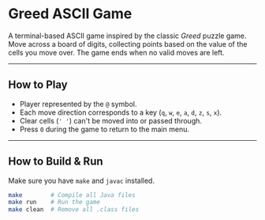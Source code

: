 # Greed ASCII Game

A terminal-based ASCII game inspired by the classic *Greed* puzzle game. Move across a board of digits, collecting points based on the value of the cells you move over. The game ends when no valid moves are left.

---

## How to Play

- Player represented by the `@` symbol.
- Each move direction corresponds to a key (`q`, `w`, `e`, `a`, `d`, `z`, `s`, `x`).
- Clear cells (`' '`) can't be moved into or passed through.
- Press `0` during the game to return to the main menu.

---

## How to Build & Run

Make sure you have `make` and `javac` installed.

```bash
make        # Compile all Java files
make run    # Run the game
make clean  # Remove all .class files